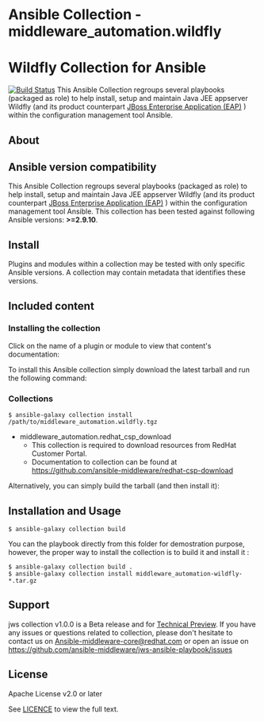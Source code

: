 # Ansible Collection - middleware_automation.wildfly
# Wildfly Collection for Ansible

[![Build Status](https://github.com/ansible-middleware/wildfly_collection/workflows/CI/badge.svg?branch=master)](https://github.com/ansible-middleware/wildfly_collection/actions/workflows/ci.yml)
This Ansible Collection regroups several playbooks (packaged as role) to help install, setup and maintain Java JEE appserver Wildfly (and its product counterpart [JBoss Enterprise Application (EAP)](https://www.redhat.com/en/technologies/jboss-middleware/application-platform) ) within the configuration management tool Ansible.

## About
## Ansible version compatibility

This Ansible Collection regroups several playbooks (packaged as role) to help install, setup and maintain Java JEE appserver Wildfly (and its product counterpart  [JBoss Enterprise Application (EAP)](https://www.redhat.com/en/technologies/jboss-middleware/application-platform) ) within the configuration management tool Ansible.
This collection has been tested against following Ansible versions: **>=2.9.10**.

## Install
Plugins and modules within a collection may be tested with only specific Ansible versions. A collection may contain metadata that identifies these versions.
<!--end requires_ansible-->
## Included content

### Installing the collection
Click on the name of a plugin or module to view that content's documentation:

To install this Ansible collection simply download the latest tarball and run the following command:
### Collections

    $ ansible-galaxy collection install /path/to/middleware_automation.wildfly.tgz
- middleware_automation.redhat_csp_download
    - This collection is required to download resources from RedHat Customer Portal.
    - Documentation to collection can be found at <https://github.com/ansible-middleware/redhat-csp-download>

Alternatively, you can simply build the tarball (and then install it):
## Installation and Usage

    $ ansible-galaxy collection build
You can the playbook directly from this folder for demostration purpose, however, the proper way to install the collection is to build it and install it :

    $ ansible-galaxy collection build .
    $ ansible-galaxy collection install middleware_automation-wildfly-*.tar.gz

## Support

jws collection v1.0.0 is a Beta release and for [Technical Preview](https://access.redhat.com/support/offerings/techpreview). If you have any issues or questions related to collection, please don't hesitate to contact us on <Ansible-middleware-core@redhat.com> or open an issue on https://github.com/ansible-middleware/jws-ansible-playbook/issues

## License

Apache License v2.0 or later

See [LICENCE](LICENSE) to view the full text.
